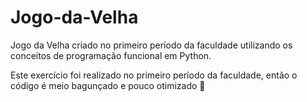 # Jogo-da-Velha
Jogo da Velha criado no primeiro período da faculdade utilizando os conceitos de programação funcional em Python.

Este exercício foi realizado no primeiro período da faculdade, então o código é meio bagunçado e pouco otimizado 🥸
